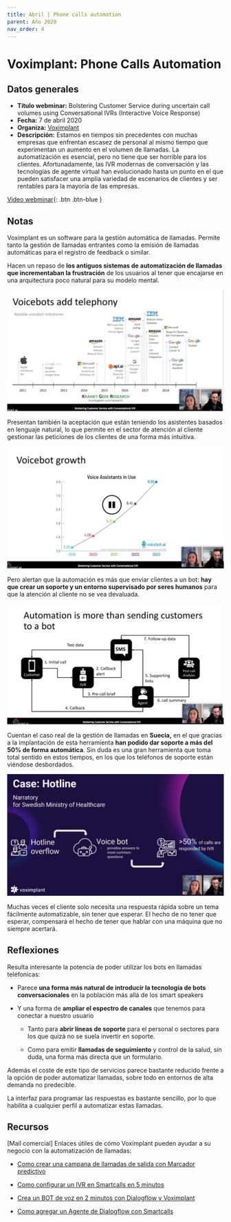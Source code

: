 ```yaml
---
title: Abril | Phone calls automation
parent: Año 2020
nav_order: 4
---
```


# Voximplant: Phone Calls Automation

## Datos generales
* **Título webminar:** Bolstering Customer Service during uncertain call volumes using Conversational IVRs (Interactive Voice Response)
* **Fecha:** 7 de abril 2020
* **Organiza:** [Voximplant](https://voximplant.com/)
* **Descripción:** Estamos en tiempos sin precedentes con muchas empresas que enfrentan escasez de personal al mismo tiempo que experimentan un aumento en el volumen de llamadas. La automatización es esencial, pero no tiene que ser horrible para los clientes. Afortunadamente, las IVR modernas de conversación y las tecnologías de agente virtual han evolucionado hasta un punto en el que pueden satisfacer una amplia variedad de escenarios de clientes y ser rentables para la mayoría de las empresas.

[Video webminar](https://event.webinarjam.com/replay/7/3v81pi7avu8u8w){: .btn  .btn-blue }

## Notas

Voximplant es un software para la gestión automática de llamadas. Permite tanto la gestión de llamadas entrantes como la emisión de llamadas automáticas para el registro de feedback o similar.

Hacen un repaso de **los antiguos sistemas de automatización de llamadas que incrementaban la frustración** de los usuarios al tener que encajarse en una arquitectura poco natural para su modelo mental.

![](img/2004_voximplant01.png)

Presentan también la aceptación que están teniendo los asistentes basados en lenguaje natural, lo que permite en el sector de atención al cliente gestionar las peticiones de los clientes de una forma más intuitiva.

![](img/2004_voximplant03.png)

Pero alertan que la automación es más que enviar clientes a un bot: **hay que crear un soporte y un entorno supervisado por seres humanos** para que la atención al cliente no se vea devaluada.

![](img/2004_voximplant02.png)

Cuentan el caso real de la gestión de llamadas en **Suecia,** en el que gracias a la implantación de esta herramienta **han podido dar soporte a más del 50% de forma automática**. Sin duda es una gran herramienta que toma total sentido en estos tiempos, en los que los teléfonos de soporte están viéndose desbordados.

![](img/2004_voximplant04.png)

Muchas veces el cliente solo necesita una respuesta rápida sobre un tema fácilmente automatizable, sin tener que esperar. El hecho de no tener que esperar, compensará el hecho de tener que hablar con una máquina que no siempre acertará.


## Reflexiones

Resulta interesante la potencia de poder utilizar los bots en llamadas teléfonicas:

* Parece **una forma más natural de introducir la tecnología de bots conversacionales** en la población más allá de los smart speakers

* Y una forma de **ampliar el espectro de canales** que tenemos para conectar a nuestro usuario

  * Tanto para **abrir líneas de soporte** para el personal o sectores para los que quizá no se suela invertir en soporte.

  * Como para emitir **llamadas de seguimiento** y control de la salud, sin duda, una forma más directa que un formulario.

Además el coste de este tipo de servicios parece bastante reducido frente a la opción de poder automatizar llamadas, sobre todo en entornos de alta demanda no predecible.

La interfaz para programar las respuestas es bastante sencillo, por lo que habilita a cualquier perfil a automatizar estas llamadas.

## Recursos
[Mail comercial] Enlaces útiles de cómo Voximplant pueden ayudar a su negocio con la automatización de llamadas:

* [Como crear una campana de llamadas de salida con Marcador predictivo](https://www.youtube.com/watch?v=yycCxeNh1DM&list=PLtqT7syZpCVK0nhoRLKeVODAOLPhZYzmr&index=11)

* [Como configurar un IVR en Smartcalls en 5 minutos](https://www.youtube.com/watch?v=WwByf8n8xzk&list=PLtqT7syZpCVK0nhoRLKeVODAOLPhZYzmr&index=12)

* [Crea un BOT de voz en 2 minutos con Dialogflow y Voximplant](https://www.youtube.com/watch?v=ZVBigByM_1s&list=PLtqT7syZpCVK0nhoRLKeVODAOLPhZYzmr&index=14)

* [Como agregar un Agente de Dialogflow con Smartcalls](https://www.youtube.com/watch?v=IBOebJwGgAw&t=63s)
